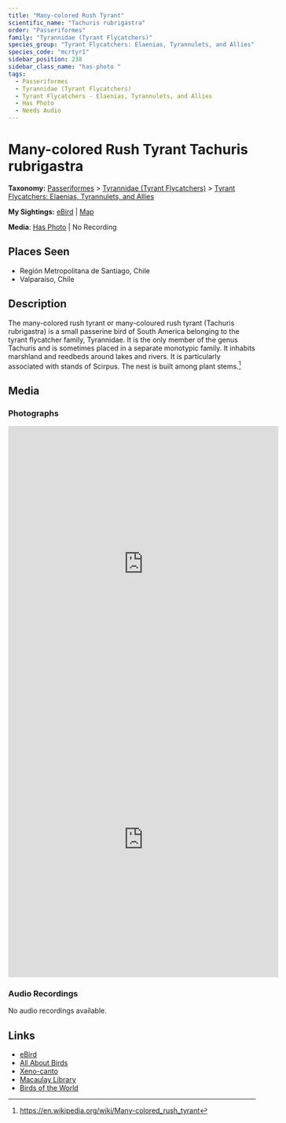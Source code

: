 ```yaml
---
title: "Many-colored Rush Tyrant"
scientific_name: "Tachuris rubrigastra"
order: "Passeriformes"
family: "Tyrannidae (Tyrant Flycatchers)"
species_group: "Tyrant Flycatchers: Elaenias, Tyrannulets, and Allies"
species_code: "mcrtyr1"
sidebar_position: 238
sidebar_class_name: "has-photo "
tags: 
  - Passeriformes
  - Tyrannidae (Tyrant Flycatchers)
  - Tyrant Flycatchers - Elaenias, Tyrannulets, and Allies
  - Has Photo
  - Needs Audio
---
```


# Many-colored Rush Tyrant <span className='sci_name'>Tachuris rubrigastra</span>

**Taxonomy:** [Passeriformes](/tags/passeriformes) > [Tyrannidae (Tyrant Flycatchers)](/tags/tyrannidae-tyrant-flycatchers) > [Tyrant Flycatchers: Elaenias, Tyrannulets, and Allies](/tags/tyrant-flycatchers-elaenias-tyrannulets-and-allies)

**My Sightings:** [eBird](https://ebird.org/lifelist?r=world&time=life&spp=mcrtyr1) | [Map](/map?species_code=mcrtyr1)

**Media**: [Has Photo](https://media.ebird.org/catalog?userId=USER4436073&taxonCode=mcrtyr1&mediaType=photo&view=grid) | No Recording

## Places Seen

* Región Metropolitana de Santiago, Chile
* Valparaíso, Chile

## Description
The many-colored rush tyrant or many-coloured rush tyrant (Tachuris rubrigastra) is a small passerine bird of South America belonging to the tyrant flycatcher family, Tyrannidae. It is the only member of the genus Tachuris and is sometimes placed in a separate monotypic family. It inhabits marshland and reedbeds around lakes and rivers. It is particularly associated with stands of Scirpus. The nest is built among plant stems.[^1]

[^1]: https://en.wikipedia.org/wiki/Many-colored_rush_tyrant

## Media
### Photographs
<iframe src="https://macaulaylibrary.org/asset/627867371/embed" width="550" height="560" frameborder="0" allowfullscreen></iframe>
<iframe src="https://macaulaylibrary.org/asset/627867381/embed" width="550" height="560" frameborder="0" allowfullscreen></iframe>

### Audio Recordings
No audio recordings available.

## Links
* [eBird](https://ebird.org/species/mcrtyr1) 
* [All About Birds](https://www.allaboutbirds.org/guide/mcrtyr1) 
* [Xeno-canto](https://www.xeno-canto.org/species/tachuris-rubrigastra) 
* [Macaulay Library](https://search.macaulaylibrary.org/catalog?taxonCode=mcrtyr1&sort=rating_rank_desc)
* [Birds of the World](https://birdsoftheworld.org/bow/species/mcrtyr1)
